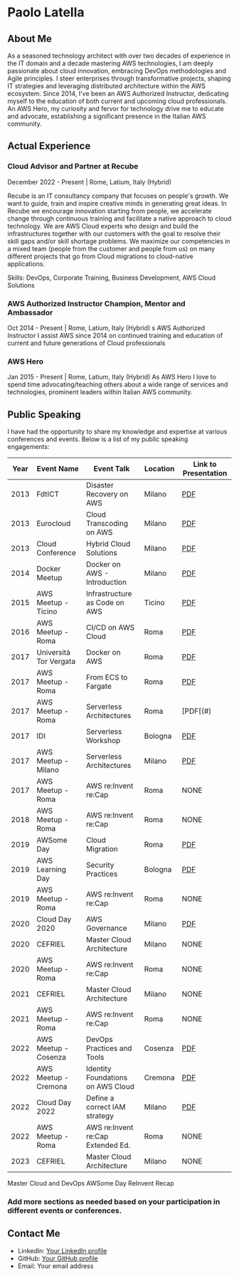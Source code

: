 # Paolo Latella

## About Me
As a seasoned technology architect with over two decades of experience in the IT domain and a decade mastering AWS technologies, I am deeply passionate about cloud innovation, embracing DevOps methodologies and Agile principles. I steer enterprises through transformative projects, shaping IT strategies and leveraging distributed architecture within the AWS ecosystem. Since 2014, I've been an AWS Authorized Instructor, dedicating myself to the education of both current and upcoming cloud professionals. An AWS Hero, my curiosity and fervor for technology drive me to educate and advocate, establishing a significant presence in the Italian AWS community.

## Actual Experience

### Cloud Advisor and Partner at Recube
December 2022 - Present | Rome, Latium, Italy (Hybrid)

Recube is an IT consultancy company that focuses on people's growth. We want to guide, train and inspire creative minds in generating great ideas. In Recube we encourage innovation starting from people, we accelerate change through continuous training and facilitate a native approach to cloud technology. We are AWS Cloud experts who design and build the infrastructures together with our customers with the goal to resolve their skill gaps and/or skill shortage problems. We maximize our competencies in a mixed team (people from the customer and people from us) on many different projects that go from Cloud migrations to cloud-native applications.

Skills: DevOps, Corporate Training, Business Development, AWS Cloud Solutions

### AWS Authorized Instructor Champion, Mentor and Ambassador
Oct 2014 - Present | Rome, Latium, Italy (Hybrid)
s AWS Authorized Instructor I assist AWS since 2014 on continued training and education of current and future generations of Cloud professionals

### AWS Hero
Jan 2015 - Present | Rome, Latium, Italy (Hybrid)
As AWS Hero I love to spend time advocating/teaching others about a wide range of services and technologies, prominent leaders within Italian AWS community.

## Public Speaking
I have had the opportunity to share my knowledge and expertise at various conferences and events. Below is a list of my public speaking engagements:

| Year | Event Name            | Event Talk                        | Location   | Link to Presentation                           |
|------|-----------------------|-----------------------------------|------------|------------------------------------------------|
| 2013 | FdtICT                | Disaster Recovery on AWS          | Milano     | [PDF](https://github.com/PaoloL/public-speaking/blob/main/2013/2013%20-%20FdtICT%20-%20DR%20on%20AWS.pdf) |
| 2013 | Eurocloud             | Cloud Transcoding on AWS          | Milano     | [PDF](https://github.com/PaoloL/public-speaking/blob/main/2013/2013%20-%20Milano%20-%20Eurocloud%20-%20Cloud%20Transcoding.pdf) |
| 2013 | Cloud Conference      | Hybrid Cloud Solutions            | Milano     | [PDF](https://github.com/PaoloL/public-speaking/blob/main/2013/2013%20-%20Milano%20-%20CLC2013%20-%20Hybrid%20Cloud.pdf) |
| 2014 | Docker Meetup         | Docker on AWS - Introduction      | Milano     | [PDF](https://github.com/PaoloL/public-speaking/blob/main/AWS%20User%20Group/2014/20141215%20-%20Milno%20-%20Docker%20Meetup.pdf) |
| 2015 | AWS Meetup - Ticino   | Infrastructure as Code on AWS     | Ticino     | [PDF](https://github.com/PaoloL/public-speaking/blob/main/AWS%20User%20Group/2015/20150617%20-%20Ticino%20-%20A.pdf) |
| 2016 | AWS Meetup - Roma     | CI/CD on AWS Cloud                | Roma       | [PDF](https://github.com/PaoloL/public-speaking/blob/main/AWS%20User%20Group/2017/20161017%20-%20Roma%20-%20CI%26CD%20on%20AWS.pdf) |
| 2017 | Università Tor Vergata | Docker on AWS                    | Roma       | [PDF](https://github.com/PaoloL/public-speaking/blob/main/AWS%20User%20Group/2017/2017%20-%20Roma%20-%20Docker%20and%20AWS.pdf)   
| 2017 | AWS Meetup - Roma     | From ECS to Fargate               | Roma       | [PDF](https://github.com/PaoloL/public-speaking/blob/main/AWS%20User%20Group/2017/2017%20-%20Roma%20-%20From%20ECS%20to%20Fargate%3AECS.pdf) | 
| 2017 | AWS Meetup - Roma     | Serverless Architectures          | Roma       | [PDF[(#)
| 2017 | IDI                   | Serverless Workshop               | Bologna    | [PDF](https://github.com/PaoloL/public-speaking/blob/main/AWS%20User%20Group/2017/2017%20-%20Roma%20-%20From%20ECS%20to%20Fargate%3AECS.pdf) | 
| 2017 | AWS Meetup - Milano   | Serverless Architectures          | Milano     | [PDF](https://github.com/PaoloL/public-speaking/blob/main/AWS%20User%20Group/2017/20170316%20-%20Milano%20-%20Serverless.pdf) |
| 2017 | AWS Meetup - Roma     | AWS re:Invent re:Cap              | Roma       | NONE |
| 2018 | AWS Meetup - Roma     | AWS re:Invent re:Cap              | Roma       | NONE |
| 2019 | AWSome Day            | Cloud Migration                   | Roma       | [PDF](https://github.com/PaoloL/public-speaking/blob/main/AWSome%20Day/2019/20190709%20-%20Roma%20-%20AWSome%20Day.pdf) |
| 2019 | AWS Learning Day      | Security Practices                | Bologna    | [PDF](https://github.com/PaoloL/public-speaking/blob/main/AWS%20User%20Group/2019/20190615%20-%20Bologna%20-%20Learning%20Day%20Security.pdf) |   
| 2019 | AWS Meetup - Roma     | AWS re:Invent re:Cap              | Roma       | NONE |
| 2020 | Cloud Day 2020        | AWS Governance                    | Milano     | [PDF](https://github.com/PaoloL/public-speaking/blob/main/Cloud%20Day/2020/20201029%20-%20Milano%20-%20Cloud%20Day%202020%20-%20AWS%20Governance.pdf) |
| 2020 | CEFRIEL               | Master Cloud Architecture         | Milano     | NONE |
| 2020 | AWS Meetup - Roma     | AWS re:Invent re:Cap              | Roma       | NONE |
| 2021 | CEFRIEL               | Master Cloud Architecture         | Milano     | NONE |
| 2021 | AWS Meetup - Roma     | AWS re:Invent re:Cap              | Roma       | NONE |
| 2022 | AWS Meetup - Cosenza  | DevOps Practices and Tools        | Cosenza    | [PDF](https://github.com/PaoloL/public-speaking/blob/main/AWS%20User%20Group/2022/20221117%20-%20Calabria%20-%20Meetup%20DevOps.pdf) |
| 2022 | AWS Meetup - Cremona  | Identity Foundations on AWS Cloud | Cremona    | [PDF](https://github.com/PaoloL/public-speaking/blob/main/AWS%20User%20Group/2022/20221123%20-%20Cremona%20-%20Implement%20a%20strong%20identity%20foundation.pdf) |
| 2022 | Cloud Day 2022        | Define a correct IAM strategy     | Milano     | [PDF](https://github.com/PaoloL/public-speaking/blob/main/Cloud%20Day/2022/20221027%20-%20Milano%20-%20Cloud%20Day%202022%20-%20Define%20a%20correct%20IAM%20strategy.pdf) |
| 2022| AWS Meetup - Roma     | AWS re:Invent re:Cap Extended Ed.  | Roma       | NONE |
| 2023 | CEFRIEL               | Master Cloud Architecture         | Milano     | NONE |


Master Cloud and DevOps
AWSome Day
ReInvent Recap


### Add more sections as needed based on your participation in different events or conferences.

## Contact Me
- LinkedIn: [Your LinkedIn profile](https://www.linkedin.com/in/paololatella/)
- GitHub: [Your GitHub profile](https://github.com/PaoloL)
- Email: Your email address


<!--
**PaoloL/PaoloL** is a ✨ _special_ ✨ repository because its `README.md` (this file) appears on your GitHub profile.

Here are some ideas to get you started:

- 🔭 I’m currently working on ...
- 🌱 I’m currently learning ...
- 👯 I’m looking to collaborate on ...
- 🤔 I’m looking for help with ...
- 💬 Ask me about ...
- 📫 How to reach me: ...
- 😄 Pronouns: ...
- ⚡ Fun fact: ...
-->
